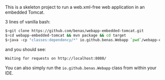 This is a skeleton project to run a web.xml-free web application in an embedded Tomcat.

3 lines of vanilla bash:

```bash
$>git clone https://github.com/benas/webapp-embedded-tomcat.git
$>cd webapp-embedded-tomcat && mvn package && cd target
$>java -cp "classes:dependency/*" io.github.benas.Webapp `pwd`/webapp-embedded-tomcat-1.0.0-SNAPSHOT
```

and you should see:

```bash
Waiting for requests on http://localhost:8080/
```

You can also simply run the `io.github.benas.Webapp` class from within your IDE.
